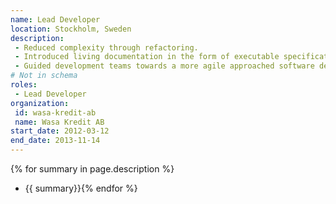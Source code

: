 ```yaml
---
name: Lead Developer
location: Stockholm, Sweden
description:
 - Reduced complexity through refactoring.
 - Introduced living documentation in the form of executable specifications.
 - Guided development teams towards a more agile approached software development with the product owner, functional analysts, testers and developers working closely together during the entire development cycle.
# Not in schema
roles: 
 - Lead Developer
organization:
 id: wasa-kredit-ab
 name: Wasa Kredit AB
start_date: 2012-03-12
end_date: 2013-11-14
---
```

{% for summary in page.description %}
* {{ summary}}{% endfor %}
<!--more-->
